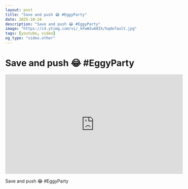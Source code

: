 ```yaml
---
layout: post
title: "Save and push 😂 #EggyParty"
date: 2025-10-24
description: "Save and push 😂 #EggyParty"
image: "https://i4.ytimg.com/vi/_kFwW2uA8Ik/hqdefault.jpg"
tags: [youtube, video]
og_type: "video.other"
---
```


<script type="application/ld+json">
{
  "@context": "http://schema.org",
  "@type": "VideoObject",
  "name": "Save and push \ud83d\ude02 #EggyParty",
  "description": "Save and push \ud83d\ude02 #EggyParty",
  "thumbnailUrl": "https://i4.ytimg.com/vi/_kFwW2uA8Ik/hqdefault.jpg",
  "uploadDate": "2025-10-24T07:51:56",
  "embedUrl": "https://www.youtube.com/embed/_kFwW2uA8Ik",
  "publisher": {
    "@type": "Person",
    "name": "Celo Zaga"
  },
  "mainEntityOfPage": {
    "@type": "WebPage",
    "@id": "https://celozaga.github.io/2025/10/24/save-and-push-\ud83d\ude02-#eggyparty-_kFwW2uA8Ik.html"
  },
  "duration": "PT0M0S"
}
</script>

<script type="application/ld+json">
{
  "@context": "http://schema.org",
  "@type": "BlogPosting",
  "headline": "Save and push \ud83d\ude02 #EggyParty",
  "image": "https://i4.ytimg.com/vi/_kFwW2uA8Ik/hqdefault.jpg",
  "publisher": {
    "@type": "Person",
    "name": "Celo Zaga"
  },
  "url": "https://celozaga.github.io/2025/10/24/save-and-push-\ud83d\ude02-#eggyparty-_kFwW2uA8Ik.html",
  "datePublished": "2025-10-24T07:51:56",
  "dateCreated": "2025-10-24T07:51:56",
  "dateModified": "2025-10-24T07:51:56",
  "description": "Save and push \ud83d\ude02 #EggyParty",
  "author": {
    "@type": "Person",
    "name": "Celo Zaga"
  },
  "mainEntityOfPage": {
    "@type": "WebPage",
    "@id": "https://celozaga.github.io/2025/10/24/save-and-push-\ud83d\ude02-#eggyparty-_kFwW2uA8Ik.html"
  }
}
</script>

<h1 class="youtube-post-title">Save and push 😂 #EggyParty</h1>

<iframe width="560" height="315" src="https://www.youtube.com/embed/_kFwW2uA8Ik" class="youtube-post-embed" frameborder="0" allowfullscreen></iframe>

<p class="youtube-post-description">Save and push 😂 #EggyParty</p>
